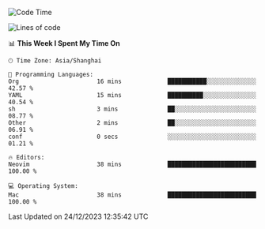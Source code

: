 <!--START_SECTION:waka-->
![Code Time](http://img.shields.io/badge/Code%20Time-1%2C766%20hrs%209%20mins-blue)

![Lines of code](https://img.shields.io/badge/From%20Hello%20World%20I%27ve%20Written-285.9%20thousand%20lines%20of%20code-blue)

📊 **This Week I Spent My Time On** 

```text
🕑︎ Time Zone: Asia/Shanghai

💬 Programming Languages: 
Org                      16 mins             ███████████░░░░░░░░░░░░░░   42.57 % 
YAML                     15 mins             ██████████░░░░░░░░░░░░░░░   40.54 % 
sh                       3 mins              ██░░░░░░░░░░░░░░░░░░░░░░░   08.77 % 
Other                    2 mins              ██░░░░░░░░░░░░░░░░░░░░░░░   06.91 % 
conf                     0 secs              ░░░░░░░░░░░░░░░░░░░░░░░░░   01.21 % 

🔥 Editors: 
Neovim                   38 mins             █████████████████████████   100.00 % 

💻 Operating System: 
Mac                      38 mins             █████████████████████████   100.00 % 
```


 Last Updated on 24/12/2023 12:35:42 UTC
<!--END_SECTION:waka-->
